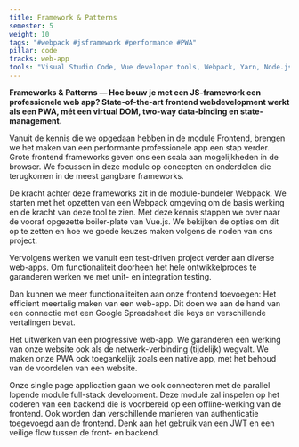 ```yaml
---
title: Framework & Patterns
semester: 5
weight: 10
tags: "#webpack #jsframework #performance #PWA"
pillar: code
tracks: web-app
tools: "Visual Studio Code, Vue developer tools, Webpack, Yarn, Node.js, i18n, Vuex"
---
```

**Frameworks & Patterns — Hoe bouw je met een JS-framework een professionele web app? State-of-the-art frontend webdevelopment werkt als een PWA, mét een virtual DOM, two-way data-binding en state-management.**

Vanuit de kennis die we opgedaan hebben in de module Frontend, brengen we het maken van een performante professionele app een stap verder.
Grote frontend frameworks geven ons een scala aan mogelijkheden in de browser. We focussen in deze module op concepten en onderdelen die terugkomen in de meest gangbare frameworks.

De kracht achter deze frameworks zit in de module-bundeler Webpack. We starten met het opzetten van een Webpack omgeving om de basis werking en de kracht van deze tool te zien.
Met deze kennis stappen we over naar de vooraf opgezette boiler-plate van Vue.js. We bekijken de opties om dit op te zetten en hoe we goede keuzes maken volgens de noden van ons project.

Vervolgens werken we vanuit een test-driven project verder aan diverse web-apps. Om functionaliteit doorheen het hele ontwikkelproces te garanderen werken we met unit- en integration testing.

Dan kunnen we meer functionaliteiten aan onze frontend toevoegen:
Het efficient meertalig maken van een web-app. Dit doen we aan de hand van een connectie met een Google Spreadsheet die keys en verschillende vertalingen bevat.

Het uitwerken van een progressive web-app. We garanderen een werking van onze website ook als de netwerk-verbinding (tijdelijk) wegvalt. We maken onze PWA ook toegankelijk zoals een native app, met het behoud van de voordelen van een website.

Onze single page application gaan we ook connecteren met de parallel lopende module full-stack development. Deze module zal inspelen op het coderen van een backend die is voorbereid op een offline-werking van de frontend. Ook worden dan verschillende manieren van authenticatie toegevoegd aan de frontend. Denk aan het gebruik van een JWT en een veilige flow tussen de front- en backend.